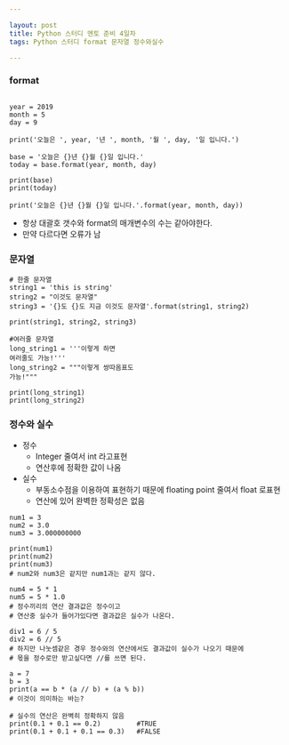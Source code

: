 ```yaml
---

layout: post
title: Python 스터디 멘토 준비 4일차
tags: Python 스터디 format 문자열 정수와실수

---
```


### format

```

year = 2019
month = 5
day = 9

print('오늘은 ', year, '년 ', month, '월 ', day, '일 입니다.')

base = '오늘은 {}년 {}월 {}일 입니다.'
today = base.format(year, month, day)

print(base)
print(today)

print('오늘은 {}년 {}월 {}일 입니다.'.format(year, month, day))

```
* 항상 대괄호 갯수와 format의 매개변수의 수는 같아야한다.
* 만약 다르다면 오류가 남

### 문자열
```
# 한줄 문자열
string1 = 'this is string'
string2 = "이것도 문자열"
string3 = '{}도 {}도 지금 이것도 문자열'.format(string1, string2)

print(string1, string2, string3)

#여러줄 문자열
long_string1 = '''이렇게 하면
여러줄도 가능!'''
long_string2 = """이렇게 쌍따옴표도
가능!"""

print(long_string1)
print(long_string2)
```

### 정수와 실수
* 정수
	* Integer 줄여서 int 라고표현
	* 연산후에 정확한 값이 나옴
* 실수
	* 부동소수점을 이용하여 표현하기 때문에 floating point 줄여서 float 로표현
	* 연산에 있어 완벽한 정확성은 없음

```
num1 = 3
num2 = 3.0
num3 = 3.000000000

print(num1)
print(num2)
print(num3)
# num2와 num3은 같지만 num1과는 같지 않다.
```

```
num4 = 5 * 1
num5 = 5 * 1.0
# 정수끼리의 연산 결과값은 정수이고
# 연산중 실수가 들어가있다면 결과값은 실수가 나온다.

div1 = 6 / 5
div2 = 6 // 5
# 하지만 나눗셈같은 경우 정수와의 연산에서도 결과값이 실수가 나오기 때문에
# 몫을 정수로만 받고싶다면 //를 쓰면 된다.

a = 7
b = 3
print(a == b * (a // b) + (a % b))
# 이것이 의미하는 바는?

# 실수의 연산은 완벽히 정확하지 않음
print(0.1 + 0.1 == 0.2)			#TRUE
print(0.1 + 0.1 + 0.1 == 0.3)	#FALSE
```